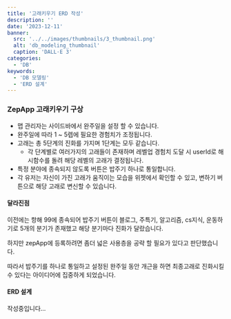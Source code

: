 ```yaml
---
title: '고래키우기 ERD 작성'
description: ''
date: '2023-12-11'
banner:
  src: '../../images/thumbnails/3_thumbnail.png'
  alt: 'db_modeling_thumbnail'
  caption: 'DALL·E 3'
categories:
  - 'DB'
keywords:
  - 'DB 모델링'
  - 'ERD 설계'
---
```


### ZepApp 고래키우기 구상

- 맵 관리자는 사이드바에서 완주일을 설정 할 수 있습니다.
- 완주일에 따라 1 ~ 5렙에 필요한 경험치가 조정됩니다.
- 고래는 총 5단계의 진화를 가지며 1단계는 모두 같습니다.
  - 각 단계별로 여러가지의 고래들이 존재하며 레벨업 경험치 도달 시 userId로 해시함수를 돌려 해당 레벨의 고래가 결정됩니다.
- 특정 분야에 종속되지 않도록 버튼은 밥주기 하나로 통일합니다.
- 각 유저는 자신이 가진 고래가 움직이는 모습을 위젯에서 확인할 수 있고, 변하기 버튼으로 해당 고래로 변신할 수 있습니다.

#### 달라진점

이전에는 항해 99에 종속되어 밥주기 버튼이 블로그, 주특기, 알고리즘, cs지식, 운동하기로 5개의 분기가 존재했고 해당 분기마다 진화가 달랐습니다.

하지만 zepApp에 등록하려면 좀더 넓은 사용층을 공략 할 필요가 있다고 판단했습니다.

따라서 밥주기를 하나로 통일하고 설정된 완주일 동안 개근을 하면 최종고래로 진화시킬 수 있다는 아이디어에 집중하게 되었습니다.

#### ERD 설계

작성중입니다...
